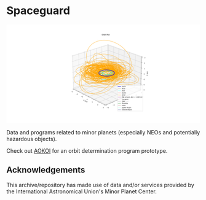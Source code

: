 # Spaceguard

![Map of some NEO orbits](https://github.com/arda-guler/Spaceguard/blob/master/data/output/NEO_orbits.png)

Data and programs related to minor planets (especially NEOs and potentially hazardous objects).

Check out [AOKOI](https://github.com/arda-guler/AOKOI) for an orbit determination program prototype.

## Acknowledgements
This archive/repository has made use of data and/or services provided by the International Astronomical Union's Minor Planet Center. 
